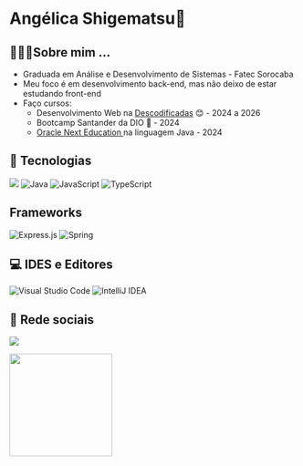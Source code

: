 # Angélica Shigematsu👋

## 👩🏻‍💻Sobre mim ...
- Graduada em Análise e Desenvolvimento de Sistemas - Fatec Sorocaba
- Meu foco é em desenvolvimento back-end, mas não deixo de estar estudando front-end
- Faço cursos:
  -  Desenvolvimento Web na <a href="https://descodificadas.com.br/">Descodificadas</a> 😊 - 2024 a 2026
  - Bootcamp Santander da DIO 🚀 - 2024
  -  <a href="https://www.oracle.com/br/education/oracle-next-education/">Oracle Next Education </a> na linguagem Java - 2024

## 🔨 Tecnologias
<img src="https://img.shields.io/badge/node.js-6DA55F?style=for-the-badge&logo=node.js&logoColor=white"></img>
![Java](https://img.shields.io/badge/java-%23ED8B00.svg?style=for-the-badge&logo=openjdk&logoColor=white)
![JavaScript](https://img.shields.io/badge/javascript-%23323330.svg?style=for-the-badge&logo=javascript&logoColor=%23F7DF1E)
![TypeScript](https://img.shields.io/badge/typescript-%23007ACC.svg?style=for-the-badge&logo=typescript&logoColor=white)

##  Frameworks
![Express.js](https://img.shields.io/badge/express.js-%23404d59.svg?style=for-the-badge&logo=express&logoColor=%2361DAFB)
![Spring](https://img.shields.io/badge/spring-%236DB33F.svg?style=for-the-badge&logo=spring&logoColor=white)


## 💻 IDES e Editores
![Visual Studio Code](https://img.shields.io/badge/Visual%20Studio%20Code-0078d7.svg?style=for-the-badge&logo=visual-studio-code&logoColor=white)
![IntelliJ IDEA](https://img.shields.io/badge/IntelliJIDEA-000000.svg?style=for-the-badge&logo=intellij-idea&logoColor=white)


## 📱 Rede sociais
<a href="https://www.linkedin.com/in/angelica-shigematsu" target="_blank"><img src="https://img.shields.io/badge/-LinkedIn-%230077B5?style=for-the-badge&logo=linkedin&logoColor=white" target="_blank"></a>

<div>
<a href="https://github.com/angelica-shigematsu">
<img loading="lazy" height="180em" src="https://github-readme-stats.vercel.app/api/top-langs/?username=angelica-shigematsu&layout=compact&langs_count=7&theme=dracula"/></img>


